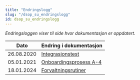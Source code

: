 ```yaml
---
title: "Endringslogg"
slug: "/dsop_su_endringslogg"
id: dsop_su_endringslogg
---
```


*Endringsloggen viser til side hvor dokumentasjon er oppdatert.*

| Dato         | Endring i dokumentasjon |
|--------------|------------------------|
|  26.08.2020  | [Integrasjonstest](/dsop_su_integrasjontest)|
  05.01.2021  | [Onboardingsprosess A-4](https:/dokumentasjon.dsop.no/syke-og-uforeopplysninger/dsop_su_onboarding#a-forberedelse)||
  18.01.2024  | [Forvaltningsrutiner](/dsop_su_forvaltningsrutiner)|